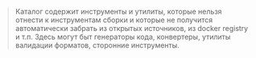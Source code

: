 >Каталог содержит инструменты и утилиты, которые нельзя отнести к инструментам сборки и которые не получится автоматически забрать из открытых источников, из docker registry и т.п. Здесь могут быт генераторы кода, конвертеры, утилиты валидации форматов, сторонние инструменты. 